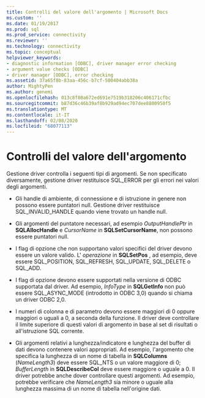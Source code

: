 ```yaml
---
title: Controlli del valore dell'argomento | Microsoft Docs
ms.custom: ''
ms.date: 01/19/2017
ms.prod: sql
ms.prod_service: connectivity
ms.reviewer: ''
ms.technology: connectivity
ms.topic: conceptual
helpviewer_keywords:
- diagnostic information [ODBC], driver manager error checking
- argument value checks [ODBC]
- driver manager [ODBC], error checking
ms.assetid: 37a65f8b-83aa-456c-b7cf-500404abb38a
author: MightyPen
ms.author: genemi
ms.openlocfilehash: 013c8f80a672ed691e7519b318206c406171cfbc
ms.sourcegitcommit: b87d36c46b39af8b929ad94ec707dee8800950f5
ms.translationtype: MT
ms.contentlocale: it-IT
ms.lasthandoff: 02/08/2020
ms.locfileid: "68077113"
---
```

# <a name="argument-value-checks"></a>Controlli del valore dell'argomento
Gestione driver controlla i seguenti tipi di argomenti. Se non specificato diversamente, gestione driver restituisce SQL_ERROR per gli errori nei valori degli argomenti.  
  
-   Gli handle di ambiente, di connessione e di istruzione in genere non possono essere puntatori null. Gestione driver restituisce SQL_INVALID_HANDLE quando viene trovato un handle null.  
  
-   Gli argomenti del puntatore necessari, ad esempio *OutputHandlePtr* in **SQLAllocHandle** e *CursorName* in **SQLSetCursorName**, non possono essere puntatori null.  
  
-   I flag di opzione che non supportano valori specifici del driver devono essere un valore valido. L' *operazione* in **SQLSetPos** , ad esempio, deve essere SQL_POSITION, SQL_REFRESH, SQL_UPDATE, SQL_DELETE o SQL_ADD.  
  
-   I flag di opzione devono essere supportati nella versione di ODBC supportata dal driver. Ad esempio, *InfoType* in **SQLGetInfo** non può essere SQL_ASYNC_MODE (introdotto in ODBC 3,0) quando si chiama un driver ODBC 2,0.  
  
-   I numeri di colonna e di parametro devono essere maggiori di 0 oppure maggiori o uguali a 0, a seconda della funzione. Il driver deve controllare il limite superiore di questi valori di argomento in base al set di risultati o all'istruzione SQL corrente.  
  
-   Gli argomenti relativi a lunghezza/indicatore e lunghezza del buffer di dati devono contenere valori appropriati. Ad esempio, l'argomento che specifica la lunghezza di un nome di tabella in **SQLColumns** (*NameLength3*) deve essere SQL_NTS o un valore maggiore di 0; *BufferLength* in **SQLDescribeCol** deve essere maggiore o uguale a 0. Il driver potrebbe anche dover controllare questi argomenti. Ad esempio, potrebbe verificare che *NameLength3* sia minore o uguale alla lunghezza massima di un nome di tabella nell'origine dati.
